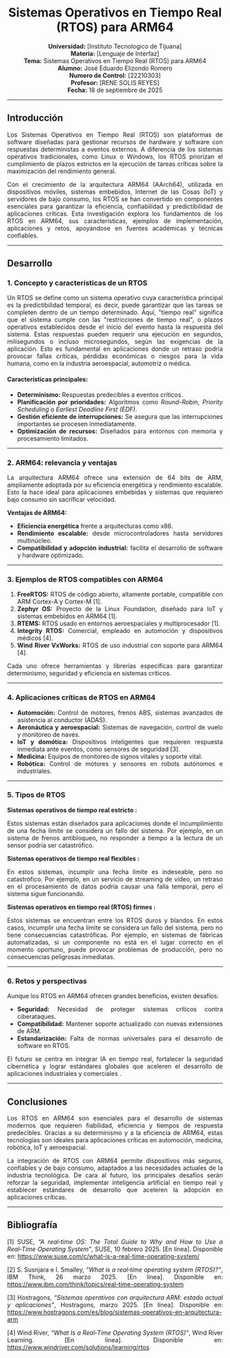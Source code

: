 <div align="center">

#  Sistemas Operativos en Tiempo Real (RTOS) para ARM64  

**Universidad:** [Instituto Tecnologico de Tijuana]  
**Materia:** [Lenguaje de Interfaz]  
**Tema:** Sistemas Operativos en Tiempo Real (RTOS) para ARM64  
**Alumno:** José Eduardo Elizondo Romero           
        **Numero de Control:** [22210303]  
**Profesor:** [RENE SOLIS REYES]  
**Fecha:** 18 de septiembre de 2025  

</div>

---

<div align="justify">

##  Introducción

Los Sistemas Operativos en Tiempo Real (RTOS) son plataformas de software diseñadas para gestionar recursos de hardware y software con respuestas deterministas a eventos externos. A diferencia de los sistemas operativos tradicionales, como Linux o Windows, los RTOS priorizan el cumplimiento de plazos estrictos en la ejecución de tareas críticas sobre la maximización del rendimiento general.

Con el crecimiento de la arquitectura ARM64 (AArch64), utilizada en dispositivos móviles, sistemas embebidos, Internet de las Cosas (IoT) y servidores de bajo consumo, los RTOS se han convertido en componentes esenciales para garantizar la eficiencia, confiabilidad y predictibilidad de aplicaciones críticas. Esta investigación explora los fundamentos de los RTOS en ARM64, sus características, ejemplos de implementación, aplicaciones y retos, apoyándose en fuentes académicas y técnicas confiables.

---

##  Desarrollo 

### 1. Concepto y características de un RTOS

Un RTOS se define como un sistema operativo cuya característica principal es la predictibilidad temporal, es decir, puede garantizar que las tareas se completen dentro de un tiempo determinado. Aquí, "tiempo real" significa que el sistema cumple con las "restricciones de tiempo real", o plazos operativos establecidos desde el inicio del evento hasta la respuesta del sistema. Estas respuestas pueden requerir una ejecución en segundos, milisegundos o incluso microsegundos, según las exigencias de la aplicación.
Esto es fundamental en aplicaciones donde un retraso podría provocar fallas críticas, pérdidas económicas o riesgos para la vida humana, como en la industria aeroespacial, automotriz o médica.

#### Características principales:

- **Determinismo:** Respuestas predecibles a eventos críticos.  
- **Planificación por prioridades:** Algoritmos como *Round-Robin*, *Priority Scheduling* o *Earliest Deadline First (EDF)*.  
- **Gestión eficiente de interrupciones:** Se asegura que las interrupciones importantes se procesen inmediatamente.  
- **Optimización de recursos:** Diseñados para entornos con memoria y procesamiento limitados.  


---

### 2. ARM64: relevancia y ventajas

La arquitectura ARM64 ofrece una extensión de 64 bits de ARM, ampliamente adoptada por su eficiencia energética y rendimiento escalable. Esto la hace ideal para aplicaciones embebidas y sistemas que requieren bajo consumo sin sacrificar velocidad.

**Ventajas de ARM64:**
- **Eficiencia energética** frente a arquitecturas como x86.  
- **Rendimiento escalable:** desde microcontroladores hasta servidores multinúcleo.  
- **Compatibilidad y adopción industrial:** facilita el desarrollo de software y hardware optimizado.  



---

### 3. Ejemplos de RTOS compatibles con ARM64

1. **FreeRTOS:** RTOS de código abierto, altamente portable, compatible con ARM Cortex-A y Cortex-M [1].  
2. **Zephyr OS:** Proyecto de la Linux Foundation, diseñado para IoT y sistemas embebidos en ARM64 [1].  
3. **RTEMS:** RTOS usado en entornos aeroespaciales y multiprocesador [1].  
4. **Integrity RTOS:** Comercial, empleado en automoción y dispositivos médicos [4].  
5. **Wind River VxWorks:** RTOS de uso industrial con soporte para ARM64 [4].  

Cada uno ofrece herramientas y librerías específicas para garantizar determinismo, seguridad y eficiencia en sistemas críticos.

---

### 4. Aplicaciones críticas de RTOS en ARM64

- **Automoción:** Control de motores, frenos ABS, sistemas avanzados de asistencia al conductor (ADAS).  
- **Aeronáutica y aeroespacial:** Sistemas de navegación, control de vuelo y monitoreo de naves.  
- **IoT y domótica:** Dispositivos inteligentes que requieren respuesta inmediata ante eventos, como sensores de seguridad [3].  
- **Medicina:** Equipos de monitoreo de signos vitales y soporte vital.  
- **Robótica:** Control de motores y sensores en robots autónomos e industriales.  



---

### 5. Tipos de RTOS

**Sistemas operativos de tiempo real estricto :**

Estos sistemas están diseñados para aplicaciones donde el incumplimiento de una fecha límite se considera un fallo del sistema. Por ejemplo, en un sistema de frenos antibloqueo, no responder a tiempo a la lectura de un sensor podría ser catastrófico.

**Sistemas operativos de tiempo real flexibles :** 

En estos sistemas, incumplir una fecha límite es indeseable, pero no catastrófico. Por ejemplo, en un servicio de streaming de vídeo, un retraso en el procesamiento de datos podría causar una falla temporal, pero el sistema sigue funcionando.

**Sistemas operativos en tiempo real (RTOS) firmes :** 

Estos sistemas se encuentran entre los RTOS duros y blandos. En estos casos, incumplir una fecha límite se considera un fallo del sistema, pero no tiene consecuencias catastróficas. Por ejemplo, en sistemas de fábricas automatizadas, si un componente no está en el lugar correcto en el momento oportuno, puede provocar problemas de producción, pero no consecuencias peligrosas inmediatas.

---

### 6. Retos y perspectivas

Aunque los RTOS en ARM64 ofrecen grandes beneficios, existen desafíos:  
- **Seguridad:** Necesidad de proteger sistemas críticos contra ciberataques.  
- **Compatibilidad:** Mantener soporte actualizado con nuevas extensiones de ARM.  
- **Estandarización:** Falta de normas universales para el desarrollo de software en RTOS.  

El futuro se centra en integrar IA en tiempo real, fortalecer la seguridad cibernética y lograr estándares globales que aceleren el desarrollo de aplicaciones industriales y comerciales .

---

##  Conclusiones

Los RTOS en ARM64 son esenciales para el desarrollo de sistemas modernos que requieren fiabilidad, eficiencia y tiempos de respuesta predecibles. Gracias a su determinismo y a la eficiencia de ARM64, estas tecnologías son ideales para aplicaciones críticas en automoción, medicina, robótica, IoT y aeroespacial.

La integración de RTOS con ARM64 permite dispositivos más seguros, confiables y de bajo consumo, adaptados a las necesidades actuales de la industria tecnológica. De cara al futuro, los principales desafíos serán reforzar la seguridad, implementar inteligencia artificial en tiempo real y establecer estándares de desarrollo que aceleren la adopción en aplicaciones críticas.

---

##  Bibliografía

[1] SUSE, *“A real‑time OS: The Total Guide to Why and How to Use a Real‑Time Operating System”*, SUSE, 10 febrero 2025. [En línea]. Disponible en: https://www.suse.com/c/what-is-a-real-time-operating-system/  

[2] S. Susnjara e I. Smalley, *“What is a real‑time operating system (RTOS)?”*, IBM Think, 26 marzo 2025. [En línea]. Disponible en: https://www.ibm.com/think/topics/real-time-operating-system  

[3] Hostragons, *“Sistemas operativos con arquitectura ARM: estado actual y aplicaciones”*, Hostragons, marzo 2025. [En línea]. Disponible en: https://www.hostragons.com/es/blog/sistemas-operativos-en-arquitectura-arm  

[4] Wind River, *“What Is a Real‑Time Operating System (RTOS)”*, Wind River Learning. [En línea]. Disponible en: https://www.windriver.com/solutions/learning/rtos  

</div>
